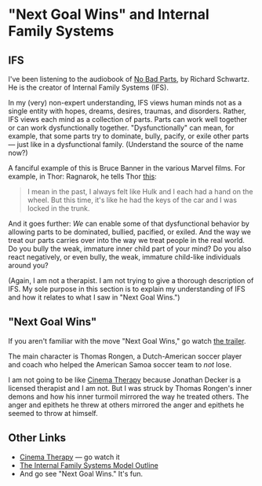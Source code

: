 # "Next Goal Wins" and Internal Family Systems
## IFS
I've been listening to the audiobook of [No Bad Parts](https://ifs-institute.com/nobadparts), by Richard Schwartz. He is the creator of Internal Family Systems (IFS).

In my (very) non-expert understanding, IFS views human minds not as a single entity with hopes, dreams, desires, traumas, and disorders. Rather, IFS views each mind as a collection of parts. Parts can work well together or can work dysfunctionally together. "Dysfunctionally" can mean, for example, that some parts try to dominate, bully, pacify, or exile other parts — just like in a dysfunctional family. (Understand the source of the name now?)

A fanciful example of this is Bruce Banner in the various Marvel films. For example, in Thor: Ragnarok, he tells Thor [this](https://www.youtube.com/watch?v=eSl4VJuF-Dk):

> I mean in the past, I always felt like Hulk and I each had a hand on the wheel. But this time, it's like he had the keys of the car and I was locked in the trunk.

And it goes further: _We_ can enable some of that dysfunctional behavior by allowing parts to be dominated, bullied, pacified, or exiled. And the way we treat our parts carries over into the way we treat people in the real world. Do you bully the weak, immature inner child part of your mind? Do you also react negatively, or even bully, the weak, immature child-like individuals around you?

(Again, I am not a therapist. I am not trying to give a thorough description of IFS. My sole purpose in this section is to explain my understanding of IFS and how it relates to what I saw in "Next Goal Wins.")

## "Next Goal Wins"
If you aren't familiar with the move "Next Goal Wins," go watch [the trailer](https://www.youtube.com/watch?v=pRH5u5lpArQ).

The main character is Thomas Rongen, a Dutch-American soccer player and coach who helped the American Samoa soccer team to _not_ lose.

I am not going to be like [Cinema Therapy](https://www.youtube.com/@CinemaTherapyShow) because Jonathan Decker is a licensed therapist and I am not. But I was struck by Thomas Rongen's inner demons and how his inner turmoil mirrored the way he treated others. The anger and epithets he threw at others mirrored the anger and epithets he seemed to throw at himself.

## Other Links
- [Cinema Therapy](https://www.youtube.com/@CinemaTherapyShow) — go watch it
- [The Internal Family Systems Model Outline](https://ifs-institute.com/resources/articles/internal-family-systems-model-outline)
- And go see "Next Goal Wins." It's fun.
